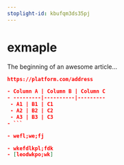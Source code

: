 ```yaml
---
stoplight-id: kbufqm3ds35pj
---
```


# exmaple

The beginning of an awesome article...


```json
https://platform.com/address

- Column A | Column B | Column C
- ---------|----------|---------
 - A1 | B1 | C1
 - A2 | B2 | C2
 - A3 | B3 | C3
- ```

- wefl;we;fj

- wkefdlkpl;fdk
- [leodwkpo;wk]